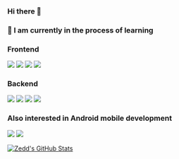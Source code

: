 ### Hi there 👋

<!--
**animeprofiepiture/animeprofiepiture** is a ✨ _special_ ✨ repository because its `README.md` (this file) appears on your GitHub profile.

Here are some ideas to get you started:

- 🔭 I’m currently working on ...
- 🌱 I’m currently learning ...
- 👯 I’m looking to collaborate on ...
- 🤔 I’m looking for help with ...
- 💬 Ask me about ...
- 📫 How to reach me: ...
- 😄 Pronouns: ...
- ⚡ Fun fact: ...
-->


### 📖 I am currently in the process of learning

### Frontend
![](https://img.shields.io/badge/HTML5-informational?style=flat&logo=html5&logoColor=white&color=F66415&labelColor=F66415)
![](https://img.shields.io/badge/CSS3-informational?style=flat&logo=css3&logoColor=white&color=2299F8&labelColor=2299F8)
![](https://img.shields.io/badge/JavaScript-informational?style=flat&logo=javascript&logoColor=000000&color=F7E018&labelColor=F7E018)
![](https://img.shields.io/badge/React.js-informational?style=flat&logo=react&logoColor=61dbfb&color=20232a&labelColor=20232a)

### Backend
![](https://img.shields.io/badge/Python-informational?style=flat&logo=python&logoColor=white&color=FFD43B&labelColor=4B8BBE)
![](https://img.shields.io/badge/Node.js-informational?style=flat&logo=node.js&logoColor=white&color=43853D&labelColor=43853D)
![](https://img.shields.io/badge/Express.js-informational?style=flat&logoColor=white&color=404D59&labelColor=404D59)
![](https://img.shields.io/badge/MongoDB-informational?style=flat&logo=mongodb&logoColor=white&color=4EA94B&labelColor=4EA94B)

### Also interested in Android mobile development
![](https://img.shields.io/badge/Android-informational?style=flat&logo=Android&logoColor=78C257&color=FFFFFF&labelColor=FFFFFF)
![](https://img.shields.io/badge/Java-informational?style=flat&logo=Java&logoColor=E11A22&color=DEE4E4&labelColor=DEE4E4)


[![Zedd's GitHub Stats](https://github-readme-stats.vercel.app/api?username=animeprofiepiture&show_icons=true&theme=dracula)](https://github.com/animeprofiepiture)

